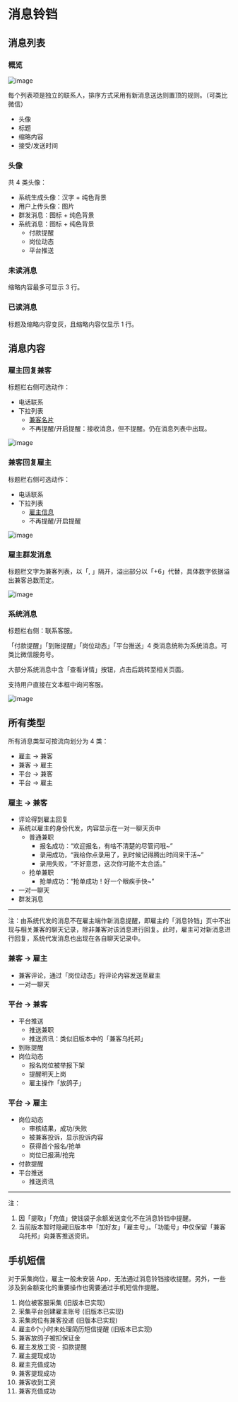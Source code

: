 # 消息铃铛

## 消息列表
### 概览
![image](img/notification.png)

每个列表项是独立的联系人，排序方式采用有新消息送达则置顶的规则。（可类比微信）

- 头像
- 标题
- 缩略内容
- 接受/发送时间

### 头像
共 4 类头像：

- 系统生成头像：汉字 + 纯色背景
- 用户上传头像：图片
- 群发消息：图标 + 纯色背景
- 系统消息：图标 + 纯色背景
	- 付款提醒	
	- 岗位动态
	- 平台推送

### 未读消息
缩略内容最多可显示 3 行。

### 已读消息
标题及缩略内容变灰，且缩略内容仅显示 1 行。


## 消息内容
### 雇主回复兼客
标题栏右侧可选动作：

- 电话联系
- 下拉列表
	- [兼客名片](my-center.html#about-employee)
	- 不再提醒/开启提醒：接收消息，但不提醒。仍在消息列表中出现。

![image](img/2c-msg.png)

### 兼客回复雇主
标题栏右侧可选动作：

- 电话联系
- 下拉列表
	- [雇主信息](my-center.html#about-employer)
	- 不再提醒/开启提醒

![image](img/2b-msg.png)

### 雇主群发消息
标题栏文字为兼客列表，以「, 」隔开，溢出部分以「+6」代替，具体数字依据溢出兼客总数而定。

![image](img/group-msg.png)

### 系统消息
标题栏右侧：联系客服。

「付款提醒」「到账提醒」「岗位动态」「平台推送」4 类消息统称为系统消息。可类比微信服务号。

大部分系统消息中含「查看详情」按钮，点击后跳转至相关页面。

支持用户直接在文本框中询问客服。

![image](img/system-msg.png)

## 所有类型
所有消息类型可按流向划分为 4 类：

- 雇主 → 兼客
- 兼客 → 雇主
- 平台 → 兼客
- 平台 → 雇主

### 雇主 → 兼客
- 评论得到雇主回复
- 系统以雇主的身份代发，内容显示在一对一聊天页中
	- 普通兼职
	     - 报名成功：“欢迎报名，有啥不清楚的尽管问哦~”
	     - 录用成功，“我给你点录用了，到时候记得腾出时间来干活~”
	     - 录用失败，“不好意思，这次你可能不太合适。”
	- 抢单兼职
	     - 抢单成功：“抢单成功！好一个眼疾手快~”
- 一对一聊天
- 群发消息

--------------------
注：由系统代发的消息不在雇主端作新消息提醒，即雇主的「消息铃铛」页中不出现与相关兼客的聊天记录，除非兼客对该消息进行回复。此时，雇主可对新消息进行回复，系统代发消息也出现在各自聊天记录中。

### 兼客 → 雇主
- 兼客评论，通过「岗位动态」将评论内容发送至雇主
- 一对一聊天

### 平台 → 兼客
- 平台推送
	- 推送兼职
	- 推送资讯：类似旧版本中的「兼客乌托邦」
- 到账提醒
- 岗位动态
     - 报名岗位被举报下架
     - 提醒明天上岗
     - 雇主操作「放鸽子」

### 平台 → 雇主
- 岗位动态
	- 审核结果，成功/失败
	- 被兼客投诉，显示投诉内容
	- 获得首个报名/抢单
	- 岗位已报满/抢完
- 付款提醒
- 平台推送
	- 推送资讯

--------------------

注：

1. 因「提取」「充值」使钱袋子余额发送变化不在消息铃铛中提醒。
2. 当前版本暂时隐藏旧版本中「加好友」「雇主号」。「功能号」中仅保留「兼客乌托邦」向兼客推送资讯。

## 手机短信
对于采集岗位，雇主一般未安装 App，无法通过消息铃铛接收提醒。另外，一些涉及到金额变化的重要操作也需要通过手机短信作提醒。

1. 岗位被客服采集 (旧版本已实现)
2. 采集平台创建雇主账号  (旧版本已实现)
3. 采集岗位有兼客投递  (旧版本已实现)
4. 雇主6个小时未处理简历短信提醒 (旧版本已实现)
5. 兼客放鸽子被扣保证金 
6. 雇主发放工资 - 扣款提醒
7. 雇主提现成功
8. 雇主充值成功
8. 兼客提现成功 
9. 兼客收到工资
10. 兼客充值成功


